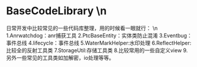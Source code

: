 # BaseCodeLibrary  \n
日常开发中比较常见的一些代码库整理，用的时候看一眼就行： \n
1.Anrwatchdog：anr捕获工具
2.PtcBaseEntity：实体类防止混淆
3.Eventbug：事件总线
4.lifecycle：事件总线
5.WaterMarkHelper:水印处理
6.ReflectHelper:比较全的反射工具类
7.StorageUtil:存储工具类
8.比较常用的一些自定义view
9.另外一些常见的工具类如加解密，io处理等等。



